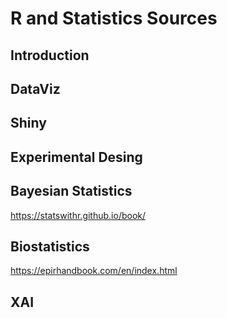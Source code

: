 # R and Statistics Sources

<h2> Introduction </h2>

<h2> DataViz </h2>

<h2> Shiny </h2>

<h2> Experimental Desing </h2>

<h2> Bayesian Statistics </h2>
  
https://statswithr.github.io/book/

<h2> Biostatistics </h2>
  
https://epirhandbook.com/en/index.html

<h2> XAI </h2>
